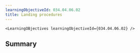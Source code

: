```yaml
---
learningObjectiveId: 034.04.06.02
title: Landing procedures
---
```


```tsx eval
<LearningOBjectives learningObjectiveId={034.04.06.02} />
```

## Summary

